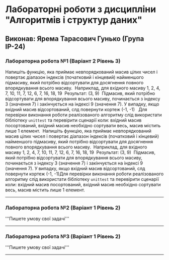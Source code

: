 ﻿# Лабораторні роботи з дисципліни "Алгоритмів і структур даних"

## Виконав: Ярема Тарасович Гунько (Група ІР-24)

### Лабораторна робота №1 (Варіант 2 Рівень 3)

Напишіть функцію, яка приймає невпорядкований масив цілих чисел і повертає діапазон індексів (початковий і кінцевий) найменшого підмасиву, який потрібно відсортувати для досягнення повного впорядкування всього масиву.
​
Наприклад, для вхідного масиву
1, 2, 4, 7, 10, 11, 7, 12, 6, 7, 16, 18, 19
​
Результат:
(3, 9)
​
Підмасив, який потрібно відсортувати для впорядкування всього масиву, починається з індексу 3 (значення 7) і закінчується на індексі 9 (значення 7).
У випадку, якщо вхідний масив відсортований, слд повернути кортеж (-1, -1)
​
​
Для перевірки виконання роботи реалізованого алгоритму слід використати бібліотеку `unittest` та перевірити сценарії коли: вхідний масив посортований, вхідний масив необхідно сортувати весь, масив містить лише 1 елемент. 
​
Напишіть функцію, яка приймає невпорядкований масив цілих чисел і повертає діапазон індексів (початковий і кінцевий) найменшого підмасиву, який потрібно відсортувати для досягнення повного впорядкування всього масиву.
​
Наприклад, для вхідного масиву
1, 2, 4, 7, 10, 11, 7, 12, 6, 7, 16, 18, 19
​
Результат:
(3, 9)
​
Підмасив, який потрібно відсортувати для впорядкування всього масиву, починається з індексу 3 (значення 7) і закінчується на індексі 9 (значення 7).
У випадку, якщо вхідний масив відсортований, слд повернути кортеж (-1, -1)
​
​
Для перевірки виконання роботи реалізованого алгоритму слід використати бібліотеку `unittest` та перевірити сценарії коли: вхідний масив посортований, вхідний масив необхідно сортувати весь, масив містить лише 1 елемент. 
​

***
### Лабораторна робота №2 (Варіант 1 Рівень 2)

'''Пишете умову свої задачі'''

***
### Лабораторна робота №3 (Варіант 1 Рівень 2)

'''Пишете умову свої задачі'''

***
